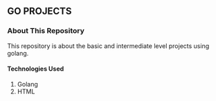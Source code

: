 ## GO PROJECTS

### About This Repository
This repository is about the basic and intermediate level projects using golang.<br>


#### Technologies Used
1. Golang
2. HTML